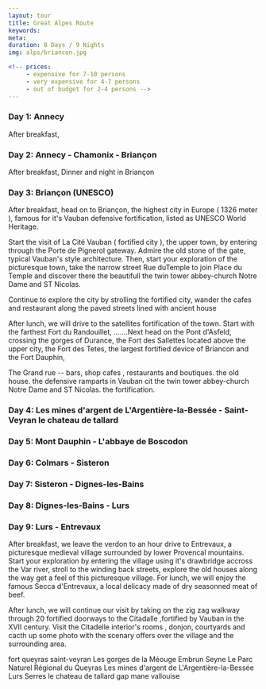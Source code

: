 ```yaml
---
layout: tour
title: Great Alpes Route
keywords:  
meta: 
duration: 8 Days / 9 Nights
img: alps/briancon.jpg

<!-- prices: 
     - expensive for 7-10 persons
     - very expensive for 4-7 persons
     - out of budget for 2-4 persons -->
---
```



### Day 1:  Annecy 
After breakfast,  

### Day 2: Annecy - Chamonix - Briançon
After breakfast, 
Dinner and night in Briançon

### Day 3: Briançon (UNESCO) 
After breakfast,  head on to Briançon,  the highest city in Europe ( 1326 meter ), famous for it's Vauban defensive fortification,  listed as UNESCO World Heritage.

Start the visit of La Cité Vauban ( fortified city ), the upper town, by entering through the Porte de Pignerol  gateway. 
Admire the old stone of the gate, typical Vauban's style architecture. 
Then,  start your exploration of the picturesque town, take the narrow street Rue duTemple to join Place du Temple and discover there the beautifull the twin tower abbey-church Notre Dame and ST Nicolas. 

Continue to explore the city by strolling the fortified city, wander the cafes and restaurant along the paved streets lined with ancient house

After lunch, we will drive to the satellites fortification of the town. Start with the farthest Fort du Randouillet,  .......Next head on the Pont d'Asfeld, crossing the gorges of Durance, the Fort des Sallettes located above the upper city, the Fort des Tetes, the largest fortified device of Briancon and the Fort Dauphin, 


The Grand rue -- bars, shop cafes , restaurants and boutiques.
the old house.
the defensive ramparts in Vauban cit
the twin tower abbey-church Notre Dame and ST Nicolas.
the fortification.


### Day 4: Les mines d'argent de L'Argentière-la-Bessée - Saint-Veyran  le chateau de tallard

### Day 5:  Mont Dauphin - L'abbaye de Boscodon


### Day 6: Colmars -  Sisteron


### Day 7: Sisteron - Dignes-les-Bains 


### Day 8: Dignes-les-Bains - Lurs


### Day  9: Lurs - Entrevaux

After breakfast, we leave the verdon to an hour drive to Entrevaux, a picturesque medieval village surrounded by lower Provencal mountains. Start your exploration by entering the village using it's drawbridge accross the Var river,  stroll to the winding back streets, explore the old houses along the way get a feel of this picturesque village. 
For lunch, we will enjoy the famous Secca d'Entrevaux, a local delicacy made of  dry seasonned meat of beef.

After lunch, we will  continue our visit by  taking on the zig zag walkway through 20 fortified doorways to the Citadalle ,fortified by Vauban in the  XVII century. Visit the Citadelle interior's rooms , donjon, courtyards and cacth up some photo with  the scenary offers over the village and the surrounding area.

fort queyras
saint-veyran
Les gorges de la Méouge
Embrun
Seyne
Le Parc Naturel Régional du Queyras
Les mines d'argent de L'Argentière-la-Bessée
Lurs
Serres
le chateau de tallard
gap
mane
vallouise
